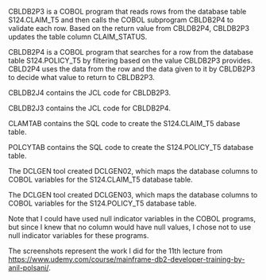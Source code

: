 CBLDB2P3 is a COBOL program that reads rows from the database table S124.CLAIM_T5 and then calls the COBOL subprogram CBLDB2P4 to validate each row. Based on the return value from CBLDB2P4, CBLDB2P3 updates the table column CLAIM_STATUS.

CBLDB2P4 is a COBOL program that searches for a row from the database table S124.POLICY_T5 by filtering based on the value CBLDB2P3 provides. CBLD2P4 uses the data from the row and the data given to it by CBLDB2P3 to decide what value to return to CBLDB2P3.

CBLDB2J4 contains the JCL code for CBLDB2P3.

CBLDB2J3 contains the JCL code for CBLDB2P4.

CLAMTAB contains the SQL code to create the S124.CLAIM_T5 dabase table.

POLCYTAB contains the SQL code to create the S124.POLICY_T5 database table.

The DCLGEN tool created DCLGEN02, which maps the database columns to COBOL variables for the S124.CLAIM_T5 database table.

The DCLGEN tool created DCLGEN03, which maps the database columns to COBOL variables for the S124.POLICY_T5 database table.

Note that I could have used null indicator variables in the COBOL programs, but since I knew that no column would have null values, I chose not to use null indicator variables for these programs.

The screenshots represent the work I did for the 11th lecture from https://www.udemy.com/course/mainframe-db2-developer-training-by-anil-polsani/.